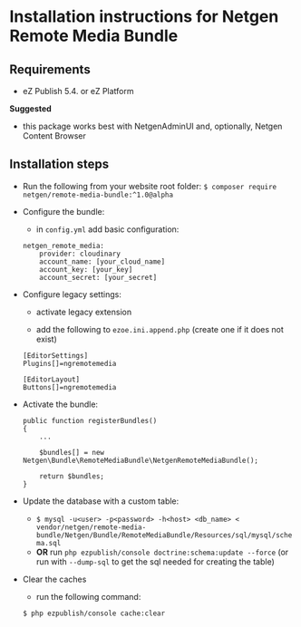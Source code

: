 # Installation instructions for Netgen Remote Media Bundle #

## Requirements ##
* eZ Publish 5.4. or eZ Platform

**Suggested**
* this package works best with NetgenAdminUI and, optionally, Netgen Content Browser

## Installation steps ##

* Run the following from your website root folder:
	`$ composer require netgen/remote-media-bundle:^1.0@alpha`
    
* Configure the bundle:
    * in `config.yml` add basic configuration:
    ```
    netgen_remote_media:
        provider: cloudinary
        account_name: [your_cloud_name]
        account_key: [your_key]
        account_secret: [your_secret]
    ```
    
* Configure legacy settings:
    * activate legacy extension
    
    * add the following to `ezoe.ini.append.php` (create one if it does not exist)
    ```
    [EditorSettings]
    Plugins[]=ngremotemedia
    
    [EditorLayout]
    Buttons[]=ngremotemedia
    ```
    
* Activate the bundle:
    ```
    public function registerBundles()
    {
        ...
    
        $bundles[] = new Netgen\Bundle\RemoteMediaBundle\NetgenRemoteMediaBundle();
    
        return $bundles;
    }
    ```
    
* Update the database with a custom table:
	* `$ mysql -u<user> -p<password> -h<host> <db_name> < vendor/netgen/remote-media-bundle/Netgen/Bundle/RemoteMediaBundle/Resources/sql/mysql/schema.sql`
    * **OR** run `php ezpublish/console doctrine:schema:update --force` (or run with `--dump-sql` to get the sql needed for creating the table)

* Clear the caches
    * run the following command:
    ```
    $ php ezpublish/console cache:clear
    ```
